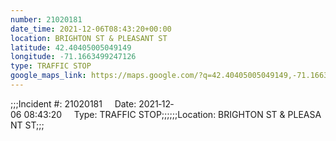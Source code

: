 ```yaml
---
number: 21020181
date_time: 2021-12-06T08:43:20+00:00
location: BRIGHTON ST & PLEASANT ST
latitude: 42.40405005049149
longitude: -71.1663499247126
type: TRAFFIC STOP
google_maps_link: https://maps.google.com/?q=42.40405005049149,-71.1663499247126
---
```


;;;Incident #: 21020181     Date: 2021‐12‐06 08:43:20     Type: TRAFFIC STOP;;;;;;Location: BRIGHTON ST & PLEASANT ST;;;

